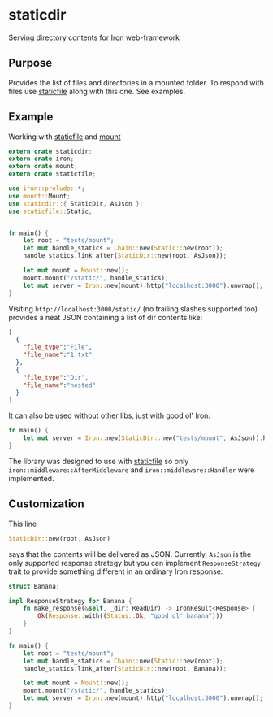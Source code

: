 # staticdir
Serving directory contents for [Iron](https://github.com/iron/iron) web-framework

## Purpose

Provides the list of files and directories in a mounted folder. To respond with files use [staticfile](https://github.com/iron/staticfile) along with this one. See examples.

## Example

Working with [staticfile](https://github.com/iron/staticfile) and [mount](https://github.com/iron/mount)

```rust
extern crate staticdir;
extern crate iron;
extern crate mount;
extern crate staticfile;

use iron::prelude::*;
use mount::Mount;
use staticdir::{ StaticDir, AsJson };
use staticfile::Static;


fn main() {
    let root = "tests/mount";
    let mut handle_statics = Chain::new(Static::new(root));
    handle_statics.link_after(StaticDir::new(root, AsJson));

    let mut mount = Mount::new();
    mount.mount("/static/", handle_statics);
    let mut server = Iron::new(mount).http("localhost:3000").unwrap();
}

```
Visiting `http://localhost:3000/static/` (no trailing slashes supported too) provides a neat JSON containing a list of dir contents like:

```json
[
  {
    "file_type":"File",
    "file_name":"1.txt"
  },
  {
    "file_type":"Dir",
    "file_name":"nested"
  }
]
```
It can also be used without other libs, just with good ol' Iron:

```rust
fn main() {
    let mut server = Iron::new(StaticDir::new("tests/mount", AsJson)).http("localhost:3000").unwrap();
}
```

The library was designed to use with [staticfile](https://github.com/iron/staticfile) so only `iron::middleware::AfterMiddleware` and `iron::middleware::Handler` were implemented.

## Customization

This line

```rust
StaticDir::new(root, AsJson)
```

says that the contents will be delivered as JSON. Currently, `AsJson` is the only supported response strategy but you can implement `ResponseStrategy` trait to provide something different in an ordinary Iron response:

```rust
struct Banana;

impl ResponseStrategy for Banana {
    fn make_response(&self, _dir: ReadDir) -> IronResult<Response> {
        Ok(Response::with((Status::Ok, "good ol' banana")))
    }
}

fn main() {
    let root = "tests/mount";
    let mut handle_statics = Chain::new(Static::new(root));
    handle_statics.link_after(StaticDir::new(root, Banana));

    let mut mount = Mount::new();
    mount.mount("/static/", handle_statics);
    let mut server = Iron::new(mount).http("localhost:3000").unwrap();
}
```
